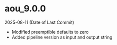 # aou_9.0.0
2025-08-11 (Date of Last Commit)

* Modified preemptible defaults to zero
* Added pipeline version as input and output string